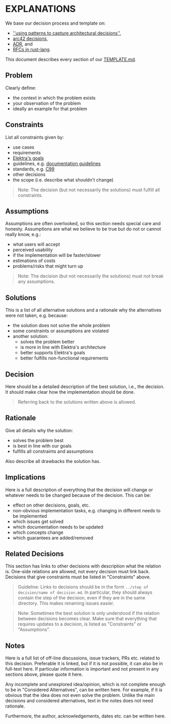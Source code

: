 # EXPLANATIONS

We base our decision process and template on:

- [''using patterns to capture architectural decisions''](http://eprints.cs.univie.ac.at/2345/1/02_Using_Patterns_to_Capture.pdf),
- [arc42 decisions](http://docs.arc42.org/section-9/),
- [ADR](https://adr.github.io/), and
- [RFCs in rust-lang](https://github.com/rust-lang/rfcs).

This document describes every section of our [TEMPLATE.md](TEMPLATE.md).

## Problem

Clearly define:

- the context in which the problem exists
- your observation of the problem
- ideally an example for that problem

## Constraints

List all constraints given by:

- use cases
- requirements
- [Elektra's goals](/doc/GOALS.md)
- guidelines, e.g. [documentation guidelines](/doc/contrib/documentation.md)
- standards, e.g. [C99](https://www.open-std.org/jtc1/sc22/wg14/)
- other decisions
- the scope (i.e. describe what shouldn't change)

> Note:
> The decision (but not necessarily the solutions) must fulfill all constraints.

## Assumptions

Assumptions are often overlooked, so this section needs special care and honesty.
Assumptions are what we believe to be true but do not or cannot really know, e.g.:

- what users will accept
- perceived usability
- if the implementation will be faster/slower
- estimations of costs
- problems/risks that might turn up

> Note:
> The decision (but not necessarily the solutions) must not break any assumptions.

## Solutions

This is a list of all alternative solutions and a rationale why the alternatives were not taken, e.g. because:

- the solution does not solve the whole problem
- some constraints or assumptions are violated
- another solution:
  - solves the problem better
  - is more in line with Elektra's architecture
  - better supports Elektra's goals
  - better fulfills non-functional requirements

## Decision

Here should be a detailed description of the best solution, i.e., the decision.
It should make clear how the implementation should be done.

> Referring back to the solutions written above is allowed.

## Rationale

Give all details why the solution:

  - solves the problem best
  - is best in line with our goals
  - fulfills all constraints and assumptions

Also describe all drawbacks the solution has.

## Implications

Here is a full description of everything that the decision will change or whatever needs to be changed because of the decision.
This can be:

- effect on other decisions, goals, etc.
- non-obvious implementation tasks, e.g. changing in different needs to be implemented
- which issues get solved
- which documentation needs to be updated
- which concepts change
- which guarantees are added/removed

## Related Decisions

This section has links to other decisions with description what the relation is.
One-side relations are allowed, not every decision must link back.
Decisions that give constraints must be listed in "Constraints" above.

> Guideline:
> Links to decisions should be in the form `../step of decision/name of decision.md`.
> In particular, they should always contain the step of the decision, even if they are in the same directory.
> This makes renaming issues easier.

> Note:
> Sometimes the best solution is only understood if the relation between decisions becomes clear.
> Make sure that everything that requires updates to a decision, is listed as "Constraints" or "Assumptions".

## Notes

Here is a full list of off-line discussions, issue trackers, PRs etc. related to this decision.
Preferable it is linked, but if it is not possible, it can also be in full-text here.
If particular information is important and not present in any sections above, please quote it here.

Any incomplete and unexplored idea/opinion, which is not complete enough to be in "Considered Alternatives", can be written here.
For example, if it is obvious that the idea does not even solve the problem.
Unlike the main decisions and considered alternatives, text in the notes does not need rationale.

Furthermore, the author, acknowledgements, dates etc. can be written here.
